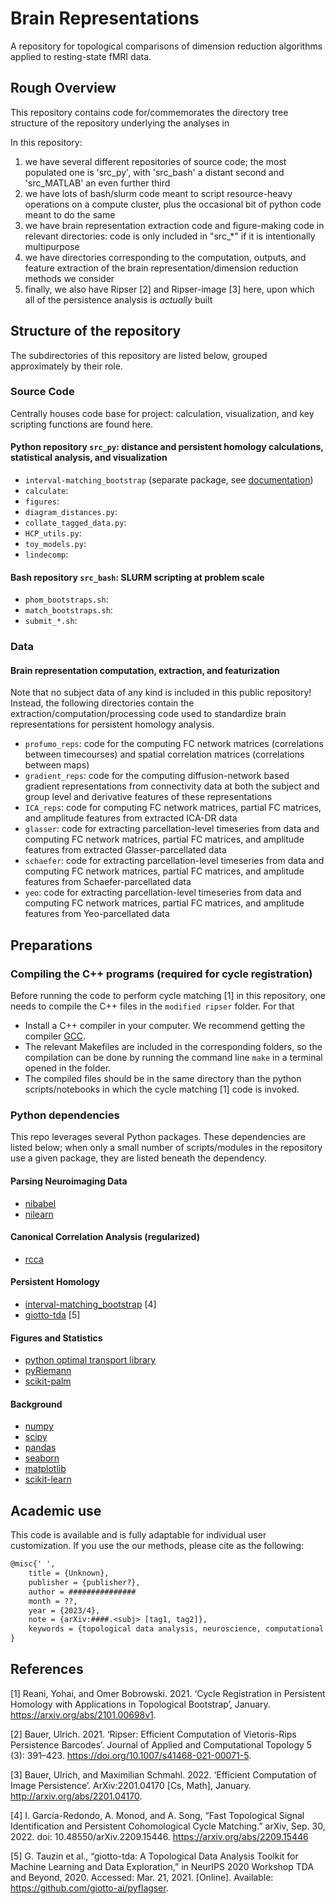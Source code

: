 # Brain Representations
A repository for topological comparisons of dimension reduction algorithms applied to resting-state fMRI data.

## Rough Overview
This repository contains code for/commemorates the directory tree structure of the repository underlying the analyses in <at least one untitled future paper.>

In this repository:
1. we have several different repositories of source code; the most populated one is 'src_py', with 'src_bash' a distant second and 'src_MATLAB' an even further third
2. we have lots of bash/slurm code meant to script resource-heavy operations on a compute cluster, plus the occasional bit of python code meant to do the same
3. we have brain representation extraction code and figure-making code in relevant directories: code is only included in "src_\*" if it is intentionally multipurpose
4. we have directories corresponding to the computation, outputs, and feature extraction of the brain representation/dimension reduction methods we consider
5. finally, we also have Ripser [2] and Ripser-image [3] here, upon which all of the persistence analysis is *actually* built

## Structure of the repository

The subdirectories of this repository are listed below, grouped approximately by their role.

### Source Code
Centrally houses code base for project: calculation, visualization, and key scripting functions are found here.
#### Python repository `src_py`: distance and persistent homology calculations, statistical analysis, and visualization
- `interval-matching_bootstrap` (separate package, see [documentation](https://github.com/tyo8/interval-matching_bootstrap))
- `calculate`:
- `figures`:
- `diagram_distances.py`:
- `collate_tagged_data.py`:
- `HCP_utils.py`:
- `toy_models.py`:
- `lindecomp`:
#### Bash repository `src_bash`: SLURM scripting at problem scale
- `phom_bootstraps.sh`:
- `match_bootstraps.sh`:
- `submit_*.sh`:

### Data 
#### Brain representation computation, extraction, and featurization
Note that no subject data of any kind is included in this public repository! Instead, the following directories contain the extraction/computation/processing code used to standardize brain representations for persistent homology analysis.
- `profumo_reps`: code for the computing FC network matrices (correlations between timecourses) and spatial correlation matrices (correlations between maps)
- `gradient_reps`: code for the computing diffusion-network based gradient representations from connectivity data at both the subject and group level and derivative features of these representations
- `ICA_reps`: code for computing FC network matrices, partial FC matrices, and amplitude features from extracted ICA-DR data
- `glasser`: code for extracting parcellation-level timeseries from data and computing FC network matrices, partial FC matrices, and amplitude features from extracted Glasser-parcellated data
- `schaefer`: code for extracting parcellation-level timeseries from data and computing FC network matrices, partial FC matrices, and amplitude features from Schaefer-parcellated data
- `yeo`: code for extracting parcellation-level timeseries from data and computing FC network matrices, partial FC matrices, and amplitude features from Yeo-parcellated data

## Preparations

### Compiling the C++ programs (required for cycle registration)
Before running the code to perform cycle matching [1] in this repository, one needs to compile the C++ files in the `modified ripser` folder. For that
- Install a C++ compiler in your computer. We recommend getting the compiler [GCC](https://gcc.gnu.org/).
- The relevant Makefiles are included in the corresponding folders, so the compilation can be done by running the command line `make` in a terminal opened in the folder. 
- The compiled files should be in the same directory than the python scripts/notebooks in which the cycle matching [1] code is invoked.

### Python dependencies
This repo leverages several Python packages. These dependencies are listed below; when only a small number of scripts/modules in the repository use a given package, they are listed beneath the dependency.

#### Parsing Neuroimaging Data
- [nibabel](https://nipy.org/nibabel/)
- [nilearn](https://nilearn.github.io/stable/index.html)
	
#### Canonical Correlation Analysis (regularized)
- [rcca](https://github.com/gallantlab/pyrcca)
	
#### Persistent Homology
- [interval-matching_bootstrap](https://github.com/tyo8/interval-matching_bootstrap) [4]
- [giotto-tda](https://giotto-ai.github.io/gtda-docs/0.5.1/library.html) [5]
	
#### Figures and Statistics
- [python optimal transport library](https://pythonot.github.io/index.html)
- [pyRiemann](???)
- [scikit-palm](???)
	
#### Background
- [numpy](https://numpy.org/)
- [scipy](https://scipy.org/)
- [pandas](https://pandas.pydata.org/)
- [seaborn](https://seaborn.pydata.org/)
- [matplotlib](https://matplotlib.org/stable/index.html)
- [scikit-learn](https://scikit-learn.org/stable/)

## Academic use

This code is available and is fully adaptable for individual user customization. If you use the our methods, please cite as the following:



```tex
@misc{' ',
	title = {Unknown},
	publisher = {publisher?},
	author = ###############
	month = ??,
	year = {2023/4},
	note = {arXiv:####.<subj> [tag1, tag2]},
	keywords = {topological data analysis, neuroscience, computational topology, persistent homology, functional connectivity, dimension reduction},
}
```

## References
[1] Reani, Yohai, and Omer Bobrowski. 2021. ‘Cycle Registration in Persistent Homology with Applications in Topological Bootstrap’, January. https://arxiv.org/abs/2101.00698v1.

[2] Bauer, Ulrich. 2021. ‘Ripser: Efficient Computation of Vietoris-Rips Persistence Barcodes’. Journal of Applied and Computational Topology 5 (3): 391–423. https://doi.org/10.1007/s41468-021-00071-5.

[3] Bauer, Ulrich, and Maximilian Schmahl. 2022. ‘Efficient Computation of Image Persistence’. ArXiv:2201.04170 [Cs, Math], January. http://arxiv.org/abs/2201.04170.

[4] I. García-Redondo, A. Monod, and A. Song, “Fast Topological Signal Identification and Persistent Cohomological Cycle Matching.” arXiv, Sep. 30, 2022. doi: 10.48550/arXiv.2209.15446. https://arxiv.org/abs/2209.15446

[5] G. Tauzin et al., “giotto-tda: A Topological Data Analysis Toolkit for Machine Learning and Data Exploration,” in NeurIPS 2020 Workshop TDA and Beyond, 2020. Accessed: Mar. 21, 2021. [Online]. Available: https://github.com/giotto-ai/pyflagser.
